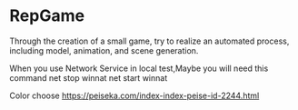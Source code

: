 # RepGame
Through the creation of a small game, try to realize an automated process, including model, animation, and scene generation.

When you use Network Service in local test,Maybe you will need this command
  net stop winnat
  net start winnat

Color choose
https://peiseka.com/index-index-peise-id-2244.html
